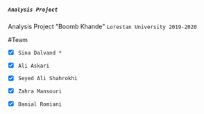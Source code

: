 
##### `Analysis Project`
Analysis Project "Boomb Khande" `Lorestan University 2019-2020`


#Team 

- [x] `Sina Dalvand *`
- [x] `Ali Askari`
- [x] `Seyed Ali Shahrokhi`
- [x] `Zahra Mansouri`
- [x] `Danial Romiani`


